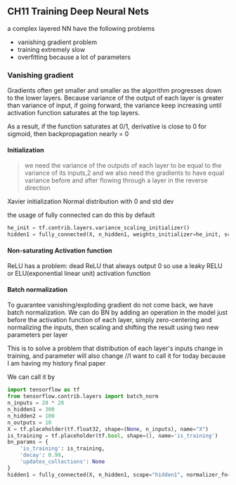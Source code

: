 ## CH11 Training Deep Neural Nets
a complex layered NN have the following problems
* vanishing gradient problem
* training extremely slow
* overfitting because a lot of parameters

### Vanishing gradient 
Gradients often get smaller and smaller as the algorithm progresses down to the lower layers. Because variance of the output of each layer is greater than variance of input, if going forward, the variance keep increasing until activation function saturates at the top layers. 

As a result, if the function saturates at 0/1, derivative is close to 0 for sigmoid, then backpropagation nearly = 0

#### Initialization
> we need the variance of the outputs of each layer to be equal to the variance of its inputs,2 and we also need the gradients to have equal variance before and after flowing through a layer in the reverse direction

Xavier initialization 
Normal distribution with 0 and std dev 

the usage of fully connected can do this by default 
```python 
he_init = tf.contrib.layers.variance_scaling_initializer()
hidden1 = fully_connected(X, n_hidden1, weights_initializer=he_init, scope="h1")
```

#### Non-saturating Activation function 
ReLU has a problem: dead ReLU that always output 0
so use a leaky RELU or ELU(exponential linear unit) activation function 

#### Batch normalization 
To guarantee vanishing/exploding gradient do not come back, we have batch normalization. We can do BN by adding an operation in the model just before the activation function of each layer, simply zero-centering and normalizing the inputs, then scaling and shifting the result using two new parameters per layer

This is to solve a problem that distribution of each layer's inputs change in training, and parameter will also change
//I want to call it for today because I am having my history final paper

We can call it by 
```python 
import tensorflow as tf
from tensorflow.contrib.layers import batch_norm
n_inputs = 28 * 28
n_hidden1 = 300
n_hidden2 = 100
n_outputs = 10
X = tf.placeholder(tf.float32, shape=(None, n_inputs), name="X")
is_training = tf.placeholder(tf.bool, shape=(), name='is_training')
bn_params = {
    'is_training': is_training,
    'decay': 0.99,
    'updates_collections': None
}
hidden1 = fully_connected(X, n_hidden1, scope="hidden1", normalizer_fn=batch_norm, normalizer_params=bn_params)
```
